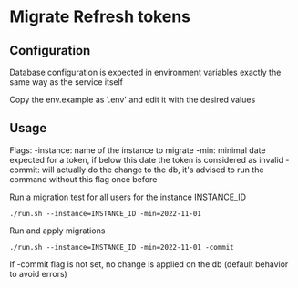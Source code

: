 # Migrate Refresh tokens

## Configuration

Database configuration is expected in environment variables exactly the same way as the service itself

Copy the env.example as '.env' and edit it with the desired values

## Usage

Flags:
-instance: name of the instance to migrate 
-min: minimal date expected for a token, if below this date the token is considered as invalid
-commit: will actually do the change to the db, it's advised to run the command without this flag once before

Run a migration test for all users for the instance INSTANCE_ID

```
./run.sh --instance=INSTANCE_ID -min=2022-11-01
```

Run and apply migrations
```
./run.sh --instance=INSTANCE_ID -min=2022-11-01 -commit
```

If -commit flag is not set, no change is applied on the db (default behavior to avoid errors)
